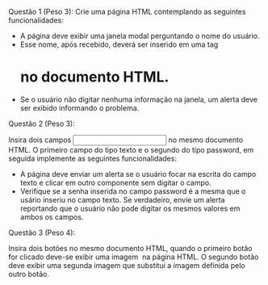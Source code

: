 Questão 1 (Peso 3): Crie uma página HTML contemplando as seguintes funcionalidades:

- A página deve exibir uma janela modal perguntando o nome do usuário.
- Esse nome, após recebido, deverá ser inserido em uma tag <h1> no documento HTML.
- Se o usuário não digitar nenhuma informação na janela, um alerta deve ser exibido informando o problema.

Questão 2 (Peso 3):

Insira dois campos <input> no mesmo documento HTML.
O primeiro campo do tipo texto e o segundo do tipo password,
em seguida implemente as seguintes funcionalidades:

- A página deve enviar um alerta se o usuário focar na escrita do campo texto e clicar em outro componente sem digitar o campo.
- Verifique se a senha inserida no campo password é a mesma que o usário inseriu no campo texto. Se verdadeiro, envie um alerta reportando que o usuário não pode digitar os mesmos valores em ambos os campos.

Questão 3 (Peso 4):

Insira dois botões no mesmo documento HTML, quando o primeiro botão for clicado deve-se exibir uma imagem <img> na página HTML. O segundo botão deve exibir uma segunda imagem que substitui a imagem definida pelo outro botão.
